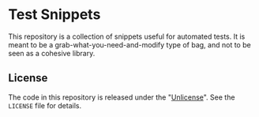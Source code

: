 # Test Snippets

This repository is a collection of snippets useful for automated tests.
It is meant to be a grab-what-you-need-and-modify type of bag, and not to be seen as a cohesive library.


## License

The code in this repository is released under the "[Unlicense](https://unlicense.org/)". See the `LICENSE` file for details.
